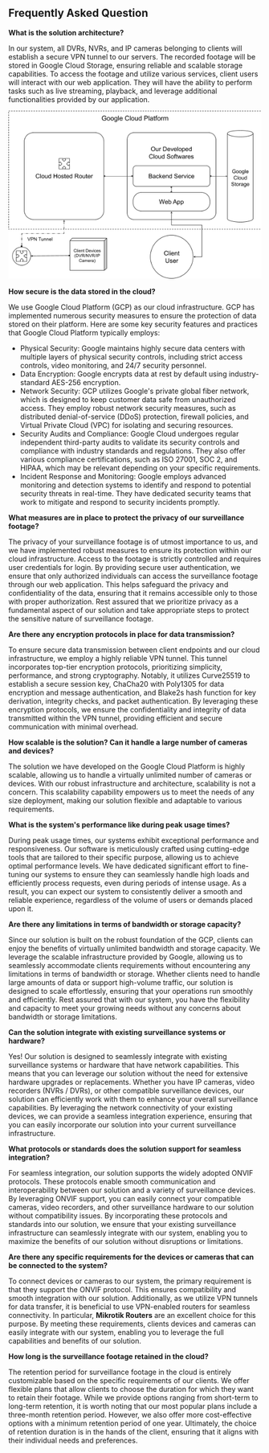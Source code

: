 ## Frequently Asked Question

**What is the solution architecture?**

In our system, all DVRs, NVRs, and IP cameras belonging to clients will establish a secure VPN tunnel to our servers. The recorded footage will be stored in Google Cloud Storage, ensuring reliable and scalable storage capabilities. To access the footage and utilize various services, client users will interact with our web application. They will have the ability to perform tasks such as live streaming, playback, and leverage additional functionalities provided by our application.

![Technical Architecture](tech_arch.png)

**How secure is the data stored in the cloud?**

We use Google Cloud Platform (GCP) as our cloud infrastructure. GCP has implemented numerous security measures to ensure the protection of data stored on their platform.
Here are some key security features and practices that Google Cloud Platform typically employs:
- Physical Security: Google maintains highly secure data centers with multiple layers of physical security controls, including strict access controls, video monitoring, and 24/7 security personnel.
- Data Encryption: Google encrypts data at rest by default using industry-standard AES-256 encryption.
- Network Security: GCP utilizes Google's private global fiber network, which is designed to keep customer data safe from unauthorized access. They employ robust network security measures, such as distributed denial-of-service (DDoS) protection, firewall policies, and Virtual Private Cloud (VPC) for isolating and securing resources.
- Security Audits and Compliance: Google Cloud undergoes regular independent third-party audits to validate its security controls and compliance with industry standards and regulations. They also offer various compliance certifications, such as ISO 27001, SOC 2, and HIPAA, which may be relevant depending on your specific requirements.
- Incident Response and Monitoring: Google employs advanced monitoring and detection systems to identify and respond to potential security threats in real-time. They have dedicated security teams that work to mitigate and respond to security incidents promptly.

**What measures are in place to protect the privacy of our surveillance footage?**

The privacy of your surveillance footage is of utmost importance to us, and we have implemented robust measures to ensure its protection within our cloud infrastructure. Access to the footage is strictly controlled and requires user credentials for login. By providing secure user authentication, we ensure that only authorized individuals can access the surveillance footage through our web application. This helps safeguard the privacy and confidentiality of the data, ensuring that it remains accessible only to those with proper authorization. Rest assured that we prioritize privacy as a fundamental aspect of our solution and take appropriate steps to protect the sensitive nature of surveillance footage.

**Are there any encryption protocols in place for data transmission?**

To ensure secure data transmission between client endpoints and our cloud infrastructure, we employ a highly reliable VPN tunnel. This tunnel incorporates top-tier encryption protocols, prioritizing simplicity, performance, and strong cryptography. Notably, it utilizes Curve25519 to establish a secure session key, ChaCha20 with Poly1305 for data encryption and message authentication, and Blake2s hash function for key derivation, integrity checks, and packet authentication. By leveraging these encryption protocols, we ensure the confidentiality and integrity of data transmitted within the VPN tunnel, providing efficient and secure communication with minimal overhead.

**How scalable is the solution? Can it handle a large number of cameras and devices?**

The solution we have developed on the Google Cloud Platform is highly scalable, allowing us to handle a virtually unlimited number of cameras or devices. With our robust infrastructure and architecture, scalability is not a concern. This scalability capability empowers us to meet the needs of any size deployment, making our solution flexible and adaptable to various requirements.

**What is the system's performance like during peak usage times?**

During peak usage times, our systems exhibit exceptional performance and responsiveness. Our software is meticulously crafted using cutting-edge tools that are tailored to their specific purpose, allowing us to achieve optimal performance levels. We have dedicated significant effort to fine-tuning our systems to ensure they can seamlessly handle high loads and efficiently process requests, even during periods of intense usage. As a result, you can expect our system to consistently deliver a smooth and reliable experience, regardless of the volume of users or demands placed upon it.

**Are there any limitations in terms of bandwidth or storage capacity?**

Since our solution is built on the robust foundation of the GCP, clients can enjoy the benefits of virtually unlimited bandwidth and storage capacity. We leverage the scalable infrastructure provided by Google, allowing us to seamlessly accommodate clients requirements without encountering any limitations in terms of bandwidth or storage. Whether clients need to handle large amounts of data or support high-volume traffic, our solution is designed to scale effortlessly, ensuring that your operations run smoothly and efficiently. Rest assured that with our system, you have the flexibility and capacity to meet your growing needs without any concerns about bandwidth or storage limitations.

**Can the solution integrate with existing surveillance systems or hardware?**

Yes! Our solution is designed to seamlessly integrate with existing surveillance systems or hardware that have network capabilities. This means that you can leverage our solution without the need for extensive hardware upgrades or replacements. Whether you have IP cameras, video recorders (NVRs / DVRs), or other compatible surveillance devices, our solution can efficiently work with them to enhance your overall surveillance capabilities. By leveraging the network connectivity of your existing devices, we can provide a seamless integration experience, ensuring that you can easily incorporate our solution into your current surveillance infrastructure.

**What protocols or standards does the solution support for seamless integration?**

For seamless integration, our solution supports the widely adopted ONVIF protocols. These protocols enable smooth communication and interoperability between our solution and a variety of surveillance devices. By leveraging ONVIF support, you can easily connect your compatible cameras, video recorders, and other surveillance hardware to our solution without compatibility issues.
By incorporating these protocols and standards into our solution, we ensure that your existing surveillance infrastructure can seamlessly integrate with our system, enabling you to maximize the benefits of our solution without disruptions or limitations.

**Are there any specific requirements for the devices or cameras that can be connected to the system?**

To connect devices or cameras to our system, the primary requirement is that they support the ONVIF protocol. This ensures compatibility and smooth integration with our solution. Additionally, as we utilize VPN tunnels for data transfer, it is beneficial to use VPN-enabled routers for seamless connectivity. In particular, **Mikrotik Routers** are an excellent choice for this purpose.
By meeting these requirements, clients devices and cameras can easily integrate with our system, enabling you to leverage the full capabilities and benefits of our solution.

**How long is the surveillance footage retained in the cloud?**

The retention period for surveillance footage in the cloud is entirely customizable based on the specific requirements of our clients. We offer flexible plans that allow clients to choose the duration for which they want to retain their footage. While we provide options ranging from short-term to long-term retention, it is worth noting that our most popular plans include a three-month retention period. However, we also offer more cost-effective options with a minimum retention period of one year. Ultimately, the choice of retention duration is in the hands of the client, ensuring that it aligns with their individual needs and preferences.